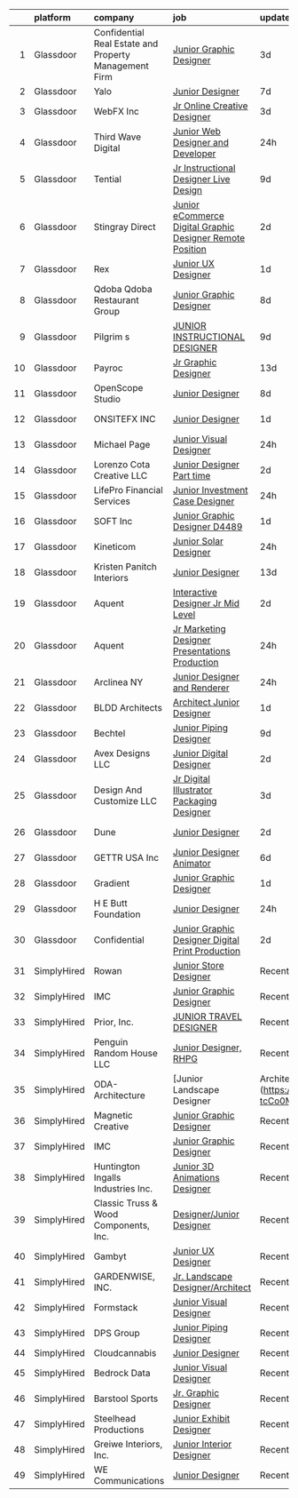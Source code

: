 

|    | platform    | company                                                | job                                                                                                                                                                                                                                                                                                                                                                                                                                                                                                                                                                                                                                                                                                                                                                                                                                                                                                                                                                                                                                                                                                                                                                                                                                                                                                                                                                                                      | update_time   | location          |
|---:|:------------|:-------------------------------------------------------|:---------------------------------------------------------------------------------------------------------------------------------------------------------------------------------------------------------------------------------------------------------------------------------------------------------------------------------------------------------------------------------------------------------------------------------------------------------------------------------------------------------------------------------------------------------------------------------------------------------------------------------------------------------------------------------------------------------------------------------------------------------------------------------------------------------------------------------------------------------------------------------------------------------------------------------------------------------------------------------------------------------------------------------------------------------------------------------------------------------------------------------------------------------------------------------------------------------------------------------------------------------------------------------------------------------------------------------------------------------------------------------------------------------|:--------------|:------------------|
|  1 | Glassdoor   | Confidential  Real Estate and Property Management Firm | [Junior Graphic Designer](https://www.glassdoor.com/partner/jobListing.htm?pos=111&ao=1110586&s=58&guid=000001814c667c13b33f5ca09b88777c&src=GD_JOB_AD&t=SR&vt=w&ea=1&cs=1_08fa4280&cb=1654844194220&jobListingId=1007920997556&cpc=0C139D4CAD5A6DB2&jrtk=3-0-1g566cv1mkf2d801-1g566cv25mfoh800-7b210a24ba210cf8--6NYlbfkN0C4u-tGqSOoW7WCb8wz8duhN1Nn8H9hl56TLy02cFDyt88gwxvPTwi8-q6Q1SW4aqBfr0IaXbVArP0KilQTXh7MEJq3wZawhGR9IbQWijudZLqVg4nGK3A0Qcf9ikj57F9NtvTIPRgXGwWufRr5N9JoK8b5gOMTb4Om5IzhcjCVkRgVpCbHEv2dHPdjR37O1QCHLmbwiEXEuWFThnk1VlyeFCKvId3l2f3ejrIcTOIGZuKxG-_5MVP2L71G4kgcKM_y6gnhjEyyIoTghOWsGNVDil09Yqk5D37mFeMKFdtN-X5vShZCW9E0SRMb7ctXOtcgJKwjB_N_tva55IuKU_SnZatwrLBNxBSBZO50PNh5lnOTXkmj8DkwNh8ltNep0EbeKsHYb9CvB2di8Dhw-fduoMFH4wEbSVLZnjOGTF1SVw9l8sscLIp0g-wXNKj4HpQaJNfZxD_ms9ZQ85IMq-tDMh6ix3e-uupkqnMxmmfGZ9O--YXmOeAKWfrcmei-bSc8utbyiqSNaA%3D%3D)                                                                                                                                                                                                                                                                                                                                                                                                                                                                                                                           | 3d            | New York, NY      |
|  2 | Glassdoor   | Yalo                                                   | [Junior Designer](https://www.glassdoor.com/partner/jobListing.htm?pos=118&ao=1136043&s=58&guid=000001814c667c13b33f5ca09b88777c&src=GD_JOB_AD&t=SR&vt=w&ea=1&cs=1_2011a606&cb=1654844194220&jobListingId=1007915051703&jrtk=3-0-1g566cv1mkf2d801-1g566cv25mfoh800-4f6cd1d169ecbdb3-)                                                                                                                                                                                                                                                                                                                                                                                                                                                                                                                                                                                                                                                                                                                                                                                                                                                                                                                                                                                                                                                                                                                    | 7d            | Remote            |
|  3 | Glassdoor   | WebFX  Inc                                             | [Jr  Online Creative Designer](https://www.glassdoor.com/partner/jobListing.htm?pos=103&ao=1110586&s=58&guid=000001814c667c13b33f5ca09b88777c&src=GD_JOB_AD&t=SR&vt=w&cs=1_6e558962&cb=1654844194216&jobListingId=1007920957224&cpc=3794EC2BC9A3BB0B&jrtk=3-0-1g566cv1mkf2d801-1g566cv25mfoh800-a5e3d758c20915e7--6NYlbfkN0AA3uNcJ0aeXBAdVd1dUlJvZjHaUXbbC2QUFGJChoFW7xEU327m6es56oflZv-QfBiXaJjOm2dM-p2ULuXGhhiddON2dPCKM8MZpqUxQMhQF42Ox2TJ-0G6ZeH3VMrntCm-DglIegi0fE0cVrwpgnw8SZdQzorpRYu00TAxEqzDvmhaNkrpWfvCy1IEX20iC-zxOaAvKZRx7Q-8ZAVh3syaSedk5QycHlboDWe-IvBLIdIUimchJHcbbRWGiQEpmOJxGA_NEnejcOvECzSCv6aFhYJ04sO2gzJG4ABplfUSCP0Kw1PXoNG7euDqS0DjlSWlBQrUxFw2uDYqWKS1_qawjSSkMmVqL9wrZkAUxF_7vQiPAn2QnnG9sJw_SIaXqwM_oKPH761xj1F1qHnlSARDXGx9wIi24DgRQdT6byCqPFNy3ha5O11AGSGN-t3H_WrKtUeecz5OxHGvI6o41LfI2ELPJm2HHkwf5M34d6ZU51kQXd2DPpxtJ795ITeifkgUqttTH3dp59l6yFcvWKxnqCpRhk-UUblWkos9RylMQ_82q6dVAu6GHZfRBy24pQo%3D)                                                                                                                                                                                                                                                                                                                                                                                                                                                                         | 3d            | Harrisburg, PA    |
|  4 | Glassdoor   | Third Wave Digital                                     | [Junior Web Designer and Developer](https://www.glassdoor.com/partner/jobListing.htm?pos=119&ao=1136043&s=58&guid=000001814c667c13b33f5ca09b88777c&src=GD_JOB_AD&t=SR&vt=w&cs=1_0468d26e&cb=1654844194220&jobListingId=1007930419471&jrtk=3-0-1g566cv1mkf2d801-1g566cv25mfoh800-c8a9a5f532d509ba-)                                                                                                                                                                                                                                                                                                                                                                                                                                                                                                                                                                                                                                                                                                                                                                                                                                                                                                                                                                                                                                                                                                       | 24h           | Macon, GA         |
|  5 | Glassdoor   | Tential                                                | [Jr  Instructional Designer   Live Design](https://www.glassdoor.com/partner/jobListing.htm?pos=113&ao=1110586&s=58&guid=000001814c667c13b33f5ca09b88777c&src=GD_JOB_AD&t=SR&vt=w&ea=1&cs=1_74479157&cb=1654844194220&jobListingId=1007906279182&cpc=5EFBB0462F9C6B7A&jrtk=3-0-1g566cv1mkf2d801-1g566cv25mfoh800-b934ec48f535fe55--6NYlbfkN0D_VUMocHtM7-M2l7xhQCiQST1RW5dQjS02UsWe7tYaNAZWZWTzZ6bpJTAOxr1kLZqKKui4a1hDnWoYPaaSwk8VfMm8nfZWv4JTxpzOGmHW85ngBbkevwta2L72epLI5fZWs8BW9ZAuozGP2mykruDkQ_zYde8ajn_OVqZWUbsunWwY-MWzQ27F083LjIt6L2Pbf9NRxtOjNO-54eQy6e6GOi-YrBvO6u-5i_2VYxqqd-JbljE-gGIqAAn01fOAIeUl_km_HGQX_tRJ-colLfmMkgYEGCEbYnzdP_irleKTdyKWlH2vzVsBWogSZaos_fRSzThs2Yl1EZf00ip5qvdoBBwFGwyfGoy72DjIfetWkZ9LEXI2Ro1JEA41cvNivwDhHMdTbyyomBkGDrSGcJquWLZh2IOPcBcdCMwcCDQEubl-nZHAjJQqYO9a4M2IQZfHw-vDWiheeX-se3olYHLj09CBLZNPYUEnwQG2jUxDR7GCLef7iFUDlgbwb4CVkbv3-valMEx6DqnAeXJc21O4)                                                                                                                                                                                                                                                                                                                                                                                                                                                                                                      | 9d            | Florida           |
|  6 | Glassdoor   | Stingray Direct                                        | [Junior eCommerce Digital Graphic Designer   Remote Position](https://www.glassdoor.com/partner/jobListing.htm?pos=110&ao=1110586&s=58&guid=000001814c667c13b33f5ca09b88777c&src=GD_JOB_AD&t=SR&vt=w&ea=1&cs=1_6709c3c9&cb=1654844194219&jobListingId=1007923741709&cpc=8795CF9063CD573D&jrtk=3-0-1g566cv1mkf2d801-1g566cv25mfoh800-ca1309b66b79657c--6NYlbfkN0BhFJ8ddqZb8WQY2A-LeqcjzbfYC2yoFcx2RKsEMgWd6jGlCMHeR7ko2nHT3289qBai5XNC1ViXklPT3WNs2_u7ER1JOGWSYvxJxWskRdie3v46bNpVlxKyU1DIVQXhDtzHDF41iu98h4VRwKzPs6k3Veqtu8F_3ZVz8m1fz8iC-3euLieDQOUjgPFw16-zL96gZeyXv4GOP1-AdIKWtD2uOw4NQ3ugeX82y4UCPu-FELV2Oe-Bu7zISMQOz-5_koM-YTl6sO0h_P0iU7t8uSch1YeGyQY3fIuFJXfPkEM-l9jSJsU9RkcwwI0cE6qZuNJ1BAkvsDW068qCUs1I2SfeOlgSsuJihVjSu08269ZX4KjihWXBdmh9u1weiJXBSFqaNDjAYrnF8l7mDFXd62oG3GhnSmhsOlCULLf4QmND0chAKUPTdTVc7K_b43GqwvhU3SgByXyHHYh_Qsc0Xtk9Z2MLVB7npp4zafPzvlhOcDt1V717d7ByRDVoZTYPZY0%3D)                                                                                                                                                                                                                                                                                                                                                                                                                                                                                                     | 2d            | California        |
|  7 | Glassdoor   | Rex                                                    | [Junior UX Designer](https://www.glassdoor.com/partner/jobListing.htm?pos=126&ao=1136043&s=58&guid=000001814c667c13b33f5ca09b88777c&src=GD_JOB_AD&t=SR&vt=w&cs=1_2684c0c8&cb=1654844194220&jobListingId=1007927298805&jrtk=3-0-1g566cv1mkf2d801-1g566cv25mfoh800-4d2d944c74e4e317-)                                                                                                                                                                                                                                                                                                                                                                                                                                                                                                                                                                                                                                                                                                                                                                                                                                                                                                                                                                                                                                                                                                                      | 1d            | Austin, TX        |
|  8 | Glassdoor   | Qdoba   Qdoba Restaurant Group                         | [Junior Graphic Designer](https://www.glassdoor.com/partner/jobListing.htm?pos=121&ao=1136043&s=58&guid=000001814c667c13b33f5ca09b88777c&src=GD_JOB_AD&t=SR&vt=w&ea=1&cs=1_1c2855ae&cb=1654844194220&jobListingId=1007910954057&jrtk=3-0-1g566cv1mkf2d801-1g566cv25mfoh800-331ab0523acdc83b-)                                                                                                                                                                                                                                                                                                                                                                                                                                                                                                                                                                                                                                                                                                                                                                                                                                                                                                                                                                                                                                                                                                            | 8d            | San Diego, CA     |
|  9 | Glassdoor   | Pilgrim s                                              | [JUNIOR INSTRUCTIONAL DESIGNER](https://www.glassdoor.com/partner/jobListing.htm?pos=129&ao=1136043&s=58&guid=000001814c667c13b33f5ca09b88777c&src=GD_JOB_AD&t=SR&vt=w&cs=1_7eabac46&cb=1654844194220&jobListingId=1007906965640&jrtk=3-0-1g566cv1mkf2d801-1g566cv25mfoh800-4abfbc63aaa5d5a0-)                                                                                                                                                                                                                                                                                                                                                                                                                                                                                                                                                                                                                                                                                                                                                                                                                                                                                                                                                                                                                                                                                                           | 9d            | Remote            |
| 10 | Glassdoor   | Payroc                                                 | [Jr  Graphic Designer](https://www.glassdoor.com/partner/jobListing.htm?pos=128&ao=1136043&s=58&guid=000001814c667c13b33f5ca09b88777c&src=GD_JOB_AD&t=SR&vt=w&ea=1&cs=1_92a01460&cb=1654844194220&jobListingId=1007899091353&jrtk=3-0-1g566cv1mkf2d801-1g566cv25mfoh800-02d990d4da6ab499-)                                                                                                                                                                                                                                                                                                                                                                                                                                                                                                                                                                                                                                                                                                                                                                                                                                                                                                                                                                                                                                                                                                               | 13d           | Remote            |
| 11 | Glassdoor   | OpenScope Studio                                       | [Junior Designer](https://www.glassdoor.com/partner/jobListing.htm?pos=124&ao=1136043&s=58&guid=000001814c667c13b33f5ca09b88777c&src=GD_JOB_AD&t=SR&vt=w&cs=1_a4085f05&cb=1654844194220&jobListingId=1007908179597&jrtk=3-0-1g566cv1mkf2d801-1g566cv25mfoh800-5f9ad3308e0dd7e3-)                                                                                                                                                                                                                                                                                                                                                                                                                                                                                                                                                                                                                                                                                                                                                                                                                                                                                                                                                                                                                                                                                                                         | 8d            | Remote            |
| 12 | Glassdoor   | ONSITEFX INC                                           | [Junior Designer](https://www.glassdoor.com/partner/jobListing.htm?pos=107&ao=1110586&s=58&guid=000001814c667c13b33f5ca09b88777c&src=GD_JOB_AD&t=SR&vt=w&ea=1&cs=1_fd76572e&cb=1654844194218&jobListingId=1007926774563&cpc=CBEBA1A9D941894A&jrtk=3-0-1g566cv1mkf2d801-1g566cv25mfoh800-327c7a75df395174--6NYlbfkN0D788tVLZnHYB2JKTLmCXo4PydfvtZKcdbYx6lxKaz3IsjpekL0mtLl_mEPyEElpRi0zlTR1gW8iYqrpvgYQeszcGuNLrt-6zBEzBgXaiSsuAREbrpINu3pc4nrVk92qvstuOBueU-VBg_HXv6J6daeTYBdPQPEb4w24VtzISx2_3aKTq7WmUNtenOujNnXDOdeuIga3iRyPSqdGGqmT7Ki2fHGTRSZ8_RnYcZNWn8SbNpKrw8A5PLQg9d-60nt5VPnTPqsRGhRkE4TWke2OgWnL_zyVWReq_xHI3oRLtzFMQR_DNIA_ygwOKXhi6VZTMBYEbCSroBzxyGHHcqyrn6WBfQQUta3_fMbO25pjF1XBk2r21w_gQjySYy-vYecLeN1Cw130MCWYt4ubc3b58UFWUAQgzVCgg_2UKHJLCK21YMVr1GPq7rgfNLUP7DSoxr9hcgFzBVAPs_q1kzhHSqkUE22MnSfjHVbzqz4UdiNiObCLNebmcZnkz5dv6LzjQ0%3D)                                                                                                                                                                                                                                                                                                                                                                                                                                                                                                                                                 | 1d            | Deer Park, NY     |
| 13 | Glassdoor   | Michael Page                                           | [Junior Visual Designer](https://www.glassdoor.com/partner/jobListing.htm?pos=114&ao=1110586&s=58&guid=000001814c667c13b33f5ca09b88777c&src=GD_JOB_AD&t=SR&vt=w&cs=1_697bea80&cb=1654844194220&jobListingId=1007928702377&cpc=AC285F3A3ECA6BB0&jrtk=3-0-1g566cv1mkf2d801-1g566cv25mfoh800-93169d2ec020eccb--6NYlbfkN0BR3ykMnr3Vw97HK5IC0i9Uo32NXohanwqRY-CI8z69bhgeevNMD5Qwspc8okAYAwYe8UYaDDZ3juXZomsDYgqLO7C8kFnoZH5TFKU0w3QBxRYopMv65UtgRhebOCD458_83-WChSG7M-rU16JKdHjP9aPtnAXh8UK6zTPDD0x1NX3EDmOKT8Mlc_6kD2ukdI48Ww-RN5kvCy5g5GmyB_um0j2UC6GlfUBiVivOLBF5cjq4FF0AynrIL6KXJdtOSToel1PFEPnc1q5ELEFgN6Ih-ffTGaAcTu3rZwSJK72wRXDV8xN66PKI03YHZ9nAMWGyHA5MCgYjm9W0qYycPt52E9af50yoHidyvs5-xiDgTTasyQ3e1RLoZzKygNcMZT4vmPcLf3GHAKlOO-XdWJZ9HAmCMFiVZy6737Ie4RJtew6A4eMjf9hq2uVG-uPqCopYR4p6oDPKDFHtdgPOZtEWczvAcknMKIcqAY2oDE-SBQuZHvFcPfmujbWvsRbRUNeFHxr8BaebjoCozULCh9gFNJ3DXSA3mHM1nJmHfC9bO7p1OJ4nNJPPX-fusCJwye5gwGsshvhx2dJW3xxlCg7NQfp_kMGiKVc8J0X16Nocq89i3SHSaOruzsmhprh8YEUSNuJld9_PzyNgAromZHP1CvLkIZRgjZdlc60jqdVdqOWDjsy6JHxUbds6uQVTPV2zfgZCP2frkyfdG5-CBDRvYqFEfHKAghyAgHQAtGEH0u3upywyb98VDpSvROHduBYtiVXystKO9G7sIp52L46oTL39913CkF5_yyAvuaw-BxPJ4-CJOaPO4MBSM7Fjox0C_1AWQUY0GWoQxin6EGDAnwgVfX4q-b-3tsj0oOvL1n6lUexTomXgLDkE0Rr6i3cmYSKavoxX3zSBJfDBM8otXD-i00Zy_-lyeP-WVqCxyUKeKG2hr51Ki31fiZcSSuQSK0O5FQmiWx6kBWtIt7pcgmYSaKP1cExAM6-HvTRS36qcwmLS88NlSubIhjJwv3qkKQ4PiB8BAg%3D%3D) | 24h           | New York, NY      |
| 14 | Glassdoor   | Lorenzo Cota Creative  LLC                             | [Junior Designer  Part time ](https://www.glassdoor.com/partner/jobListing.htm?pos=108&ao=1110586&s=58&guid=000001814c667c13b33f5ca09b88777c&src=GD_JOB_AD&t=SR&vt=w&ea=1&cs=1_cb47b070&cb=1654844194219&jobListingId=1007923480452&cpc=AF1E4A3695F490BE&jrtk=3-0-1g566cv1mkf2d801-1g566cv25mfoh800-735a1c234262dfab--6NYlbfkN0Aphv0BhfNSBw_0ebCVkaSkZ7Xt6eccFdKnnxJP8a7IHuizo12-A27A158Iz0MNhBEEK-C4GiQCNV4sNA13r5TCFWSjCQ7K5gAIsD_DYJDxuMG8i_OEVyYhsJ78g1o3BJy0czUD6PEuEzskCYCW7CDjyWY6iuUKzUCERg4H25VO4XdbcrCZVn-chxVrWtb9mtkZAhg9lMRSngVoOC_ENUVNRyZ7LFgRL1Ehypuvm_Y77YlZBnwWZaTLAxrxc0aWg2v7dClnKHalmfrtksr2bBClaVsnWrpD0gvE9D41XuX4XfTbYuZJ9H5zDydioQ3KNlQkCrdo536AZdlF2rjxCHy-4hrkrRa5_znnI24lpiTfT2HT2mBM4n9gKqNQ1f0M-ISWrjvaGXbIUbuwxJAWBY6fCdtl3iLkRjdsUnyQ1RLozFVmB6iPfweEbZNo-J4JTXmSsALuobyO37ZDT9aHs1X5cALgKR_mZrG5huN4pPfoGFG7N-JJHkpvWEmq3UWsYBI%3D)                                                                                                                                                                                                                                                                                                                                                                                                                                                                                                                                     | 2d            | New York, NY      |
| 15 | Glassdoor   | LifePro Financial Services                             | [Junior Investment Case Designer](https://www.glassdoor.com/partner/jobListing.htm?pos=101&ao=1110586&s=58&guid=000001814c667c13b33f5ca09b88777c&src=GD_JOB_AD&t=SR&vt=w&ea=1&cs=1_9f0312dd&cb=1654844194216&jobListingId=1007929447509&cpc=5AD91290C07BA34D&jrtk=3-0-1g566cv1mkf2d801-1g566cv25mfoh800-fcec1caedbea7867--6NYlbfkN0Dx3r3E47sSe5bB3PIy1uzBZvlB7xy2NhfhZMlxQTsxrNljbzALwoFluhHI_S6udic4tajgFtnjFtIKgAcltxnl7L-3I1k-9Kx_IGfBBjn7PpRe1DbbNS22BuLCwLKZLajbQw2CpoYYFlvZpwyIz2oPYpP718FEAOe9shNubQFu3xGMM37mgtM1Jh55T9ZdRHFwFKtfCG4KAkGCXwnJkImG8dQj8CVNEdjE9o252pA_WA6hu6SsJ4V_jcC2bjzEDG0hGqWm0cXBJouHe48bQ1YYUQzp91YhKpe_wDvdAf2NSrHp--IGLt21yLigrhO7FpB0Iqz8YbfBPrJk-08jegFsuPxqQ1pFJbX6iq3mcYT7BBKmBCxPIYjb1n-jCuAftTiDR1ooGDbmfRpLpPhxWeqFxTUArovPYv9i86kXtzMSKWA4AAjGKT6Z0oUHkj-OTkklwKDSB18xBXxNu9vrD3s7ishPvryZDgNuatEdakSHCz9F_lMHkLwNONf_lzcez3IsuEK4jJsRww%3D%3D)                                                                                                                                                                                                                                                                                                                                                                                                                                                                                                                   | 24h           | San Diego, CA     |
| 16 | Glassdoor   | SOFT Inc                                               | [Junior Graphic Designer   D4489](https://www.glassdoor.com/partner/jobListing.htm?pos=116&ao=1136043&s=58&guid=000001814c667c13b33f5ca09b88777c&src=GD_JOB_AD&t=SR&vt=w&ea=1&cs=1_9b9de90d&cb=1654844194220&jobListingId=1007926588111&jrtk=3-0-1g566cv1mkf2d801-1g566cv25mfoh800-b321c960286fd265-)                                                                                                                                                                                                                                                                                                                                                                                                                                                                                                                                                                                                                                                                                                                                                                                                                                                                                                                                                                                                                                                                                                    | 1d            | Remote            |
| 17 | Glassdoor   | Kineticom                                              | [Junior Solar Designer](https://www.glassdoor.com/partner/jobListing.htm?pos=104&ao=1110586&s=58&guid=000001814c667c13b33f5ca09b88777c&src=GD_JOB_AD&t=SR&vt=w&ea=1&cs=1_fdc978fd&cb=1654844194216&jobListingId=1007930351951&cpc=0F120DD93C91FC85&jrtk=3-0-1g566cv1mkf2d801-1g566cv25mfoh800-1fc420f27992b688--6NYlbfkN0AqL_Fvi2JKneqqjqSJ57VDEBN_uYtNNx5UWxeIWfGUrpPvtyWqtNpiT2-pHkPBBMaLoyesOza6mtBkI8svxiVxHSsqx1hDs3NHFj8U_cB8L5NGH_sTFzYAjAvwixfwkfbUNIcijGCfaaROvuaQex29lQ-dsa66YicQcNfGqg8eHdo4WY3kK474WVPZKqNZuFZ2gNUhOrgjF4VMUB16_v-3cD5OMcXfFw1GxafZTUUjlLBD5tj4yxmZ9PuEmac77LA-7ehZO_ZmgbmaaObgYI0VJrkb2wZD634RoQ9q1lum5PNjWW13y1kwx3lOsfyDaYasAqVowMhhRSYK_tTnqXPCs5brc7e-mqUoCsY8XGidfT7OLRqpDp8OBszdeOMKvVa0M1hfI0Kr3enJv0I_h40p2hUMGKj4nJ3qb1GF_ZDQfNlCoYux0C79vWADi5incJcSQeA7jX8yhLztFxLN57AhsCIVknU3lwQnK0i0M9qeS5kEHUe6eKtEDySh2-ZXjJt6k9CxKfRJ0w6yRxWHzGe06Xl9Oe0nVkK_r-wNHkDYnf5CWTsZrm3NWoSDK16on_dcjrM4FYigtXG2yzfGOn_0w1kr1PgOPZCDeaY5BbAtv6qkmNZ5XLSP952fxoU0535lPHHVwtAafsLzkkASU6yXkKUqaNJ2e5vERl_knE1m_Kw4cPSFDuQzed4Lbz-sgP0JO7pEoqRY0Y8RZNltgAk1X4U3N5VwhfagJoSOaJLwfR6j3HxDdfVzDgsETDJXv_fyfzhyq3J0zIUg05Lzh2v5fvJ7nmrk3ihMZN1p5oZcMg%3D%3D)                                                                                                                                                                                                                             | 24h           | Belmar, NJ        |
| 18 | Glassdoor   | Kristen Panitch Interiors                              | [Junior Designer](https://www.glassdoor.com/partner/jobListing.htm?pos=106&ao=1110586&s=58&guid=000001814c667c13b33f5ca09b88777c&src=GD_JOB_AD&t=SR&vt=w&ea=1&cs=1_dd9d31af&cb=1654844194218&jobListingId=1007899552230&cpc=E521981D00147CE2&jrtk=3-0-1g566cv1mkf2d801-1g566cv25mfoh800-e75d7a5b65fd6d2f--6NYlbfkN0BCNvGr4iEVlVHFvc_ffK4sNDp6VwU2NgASM8Gmdll0DbiLGJbvgch54FpU78Oe4PDb-jhhnwIoW5bVu3fftxmeEb_4oi2myVpDgcc1gNjJGH2-McIP28dk8oBETHyVdcG_lAi5U_sv2C19OLXJn5VHLsQmPrbb9HYhlaVHVVKrfK53ssWq7ssYqjqtVDMs-Ycn8WMtUAfKt9cI4mJ4fZiwjdTh1R8V1ZuoVxeot4ShzjSrgWAUmL_BzUt7NPiShsZotXcjclamVYyCdYqRWpA19RSQYAD46fX1akuoJGPg103BT-pE7i_BlVenx_x2qqdEJ8_VnSS0pHR6xNSIY12sYXNpZDCCVFvrn9RPy4WuA42i3lkb-Xo-_5m64Pun_PhYMCMoE6Yji_XOFvIm-lfAvWvfr1VkIMhljft5vvYPXteR4hhJaNKRMah4ZUw2S2QsZt_2YygCsC7yJbQOTdGS9mv8etLMlt4dcga5gA6NJaJFWFeGMdM9IbPnxY5QFQ0%3D)                                                                                                                                                                                                                                                                                                                                                                                                                                                                                                                                                 | 13d           | California        |
| 19 | Glassdoor   | Aquent                                                 | [Interactive Designer  Jr   Mid Level ](https://www.glassdoor.com/partner/jobListing.htm?pos=115&ao=1110586&s=58&guid=000001814c667c13b33f5ca09b88777c&src=GD_JOB_AD&t=SR&vt=w&cs=1_581d13c9&cb=1654844194220&jobListingId=1007925031862&cpc=8795CF9063CD573D&jrtk=3-0-1g566cv1mkf2d801-1g566cv25mfoh800-3b83c788e722b305--6NYlbfkN0DMrcEu7yrtATojKJA7cEzGQ3FdRGWLh0CZQInL4ECGI9gD0Wolx9R2v-Aex0-GK06TjUuygYc7NsE2pc0oOLwzVV3p-q7i1OE9RwyIeaCi5abnGOtzyypkmc8zzK9J4rt6uv0qiTjX57MX3T-ZhUozqi2lwm2vdsHfyZRULf8c-nwM2EnwU3fLTo68y94k921VUbwrnsJ32YDFgNcTW6yBGN8u442JsZUiQpUYZFmnvNvnJ6CDDLkrP5xxcV3UrCRhcWmr9jEsL7_hMfxdRZmYk7oKAGsTGJJDeZ_yGrRNnfsHu-k1UJMnGKCekAbWwffYQvNJy1gdrEhZymTUsAOKwbcD-wslGFQIlPOR1VBuKkauCctBAbEd-oAPCmMynn3BK5FJNlW-an2XOwe5jNE1V9fNt0F0_sBz0EgOiwyHSpSpK29p7Qu4XSFd4QhFEfTnh43p61P00A%3D%3D)                                                                                                                                                                                                                                                                                                                                                                                                                                                                                                                                                                                  | 2d            | San Francisco, CA |
| 20 | Glassdoor   | Aquent                                                 | [Jr  Marketing Designer  Presentations   Production](https://www.glassdoor.com/partner/jobListing.htm?pos=112&ao=1110586&s=58&guid=000001814c667c13b33f5ca09b88777c&src=GD_JOB_AD&t=SR&vt=w&cs=1_3026cfd8&cb=1654844194220&jobListingId=1007930053467&cpc=4F748F1840550ABC&jrtk=3-0-1g566cv1mkf2d801-1g566cv25mfoh800-66434510b8511e62--6NYlbfkN0DMrcEu7yrtATojKJA7cEzGQ3FdRGWLh0CZQInL4ECGI9gD0Wolx9R2v-Aex0-GK071ZbAyuZHU54obu43MLa9YP9_artygGQ2_yEB7UNQdNhO4mRNkngjJKubMPNFW2BE2JlU25y7RwmJURlhJFaMtopnDUEabuKwXNi0AF6KuG1Ya2ZdOFmVZrtpJCR4zIuH8JkHhkm3fSYchzDD7PgFSxsd46Rj4giALH2WdZpYTfCKjVnUS8hIzdz-QBEqNvZnhrzrXEW9DsDCRxYCw2qpMgqycxYsFOfjVeNU2lUOKJy-ajtTDV6njUov9y7x271JkV_0FnY_92hD_ojs94NDwZJ8IfgCFQYomM6VPtrJQxBETFvf7xpQxjXxyO27RomveU5a7COYfeaTyPwZL-19XwdQenu2TO2XUrcCsZZGMjPD89eH9xWFMdkTOTOmInIkomvOqLCe2LrOmfdC58yjo)                                                                                                                                                                                                                                                                                                                                                                                                                                                                                                                                                                 | 24h           | San Francisco, CA |
| 21 | Glassdoor   | Arclinea NY                                            | [Junior Designer and Renderer](https://www.glassdoor.com/partner/jobListing.htm?pos=105&ao=1110586&s=58&guid=000001814c667c13b33f5ca09b88777c&src=GD_JOB_AD&t=SR&vt=w&ea=1&cs=1_ad664467&cb=1654844194218&jobListingId=1007929787528&cpc=E04C949A9101C6A2&jrtk=3-0-1g566cv1mkf2d801-1g566cv25mfoh800-c3c1c0ee3c9b7303--6NYlbfkN0BBGG9LMNqL16EzDx9S3nKk4b6IwprgSJginr0DZD_oW-LxatidhHjSZViq2pqA97seQVKiiIQU_zsbgODG_K8BUMJTlGr2RPijWyVg6pbFAhF1fZ6aOM0ZE750GUK7e1uOELLWT_xssawi7hGcMQwR4n7flHBbYR7v329Zu89dn6L3oUtHjLraCebVsYVWH9UD44XXeIBBjn5LWr2yJxqij3t1ne3NuDS_7FnmycBfwUnfDjU_NzEZs2o5SCt9IUx5SKtTLzupKxVX_XV6W9mswDMs6NAvYCDogdoTJZaFUcov6osSf5MejDlEt4GTNrH0wvIenx-I6Owh_Hac-C5NdbQdt6E8DxoMNn6MLlXQUI1Re5tJBX8n5Yx-OqIeqIkhSVSs4DyHaLNsoyL2Q-aU-r_j7m-sTpO5nq54EHAIgxiVarnfQjNOyJREdffgQLYSslfF-TIIFFNJeaWejqQS-2wNP89q6cBD6dbfu7DVvYXqIF27UgpZuS_1qLPKtm7DKsc8_2umrA%3D%3D)                                                                                                                                                                                                                                                                                                                                                                                                                                                                                                                      | 24h           | New York, NY      |
| 22 | Glassdoor   | BLDD Architects                                        | [Architect Junior Designer](https://www.glassdoor.com/partner/jobListing.htm?pos=125&ao=1136043&s=58&guid=000001814c667c13b33f5ca09b88777c&src=GD_JOB_AD&t=SR&vt=w&ea=1&cs=1_0ddf373d&cb=1654844194220&jobListingId=1007926623011&jrtk=3-0-1g566cv1mkf2d801-1g566cv25mfoh800-282bff37629211bb-)                                                                                                                                                                                                                                                                                                                                                                                                                                                                                                                                                                                                                                                                                                                                                                                                                                                                                                                                                                                                                                                                                                          | 1d            | Decatur, IL       |
| 23 | Glassdoor   | Bechtel                                                | [Junior Piping Designer](https://www.glassdoor.com/partner/jobListing.htm?pos=122&ao=1136043&s=58&guid=000001814c667c13b33f5ca09b88777c&src=GD_JOB_AD&t=SR&vt=w&cs=1_13d9a320&cb=1654844194220&jobListingId=1007906409881&jrtk=3-0-1g566cv1mkf2d801-1g566cv25mfoh800-7db729c4102c9632-)                                                                                                                                                                                                                                                                                                                                                                                                                                                                                                                                                                                                                                                                                                                                                                                                                                                                                                                                                                                                                                                                                                                  | 9d            | Reston, VA        |
| 24 | Glassdoor   | Avex Designs LLC                                       | [Junior Digital Designer](https://www.glassdoor.com/partner/jobListing.htm?pos=117&ao=1136043&s=58&guid=000001814c667c13b33f5ca09b88777c&src=GD_JOB_AD&t=SR&vt=w&ea=1&cs=1_4f96f0e6&cb=1654844194220&jobListingId=1007923818026&jrtk=3-0-1g566cv1mkf2d801-1g566cv25mfoh800-ef3f7de01599ea55-)                                                                                                                                                                                                                                                                                                                                                                                                                                                                                                                                                                                                                                                                                                                                                                                                                                                                                                                                                                                                                                                                                                            | 2d            | Remote            |
| 25 | Glassdoor   | Design And Customize LLC                               | [Jr  Digital Illustrator Packaging Designer](https://www.glassdoor.com/partner/jobListing.htm?pos=130&ao=1136043&s=58&guid=000001814c667c13b33f5ca09b88777c&src=GD_JOB_AD&t=SR&vt=w&ea=1&cs=1_984aead1&cb=1654844194221&jobListingId=1007922205699&jrtk=3-0-1g566cv1mkf2d801-1g566cv25mfoh800-8f3d8de8b135e0bd-)                                                                                                                                                                                                                                                                                                                                                                                                                                                                                                                                                                                                                                                                                                                                                                                                                                                                                                                                                                                                                                                                                         | 3d            | Burlingame, CA    |
| 26 | Glassdoor   | Dune                                                   | [Junior Designer](https://www.glassdoor.com/partner/jobListing.htm?pos=102&ao=1110586&s=58&guid=000001814c667c13b33f5ca09b88777c&src=GD_JOB_AD&t=SR&vt=w&ea=1&cs=1_eee4fed1&cb=1654844194216&jobListingId=1007923577458&cpc=88825F42635DFB7C&jrtk=3-0-1g566cv1mkf2d801-1g566cv25mfoh800-e6cfcc2c7e5bcd0e--6NYlbfkN0Bi-g4OEguhQEx4pjzkmulzkFDPdVMQm6g82nLRMcVRUB-XOp5Bz9fQGI3gsxHnXeF64UIdMyHjMynh-q7Gp9uSMyFOuIIi4RyPOuklAsbPD1t0rTkaiCV5sd0IHxx9F-iSQrgKmqTj_bf0cAfUdmgmg5WVvpjjvhcLx2pKY-ge-rr8Tkrdjk_xZsTiZavKrT-0arwRzxht14Zv67xSLzV4skOAZkZ7EqiWZs4q_mSy89P6s_ibSY140K-iJhSDA09fS1SCQJeOBqiZwjk2mnHdE_FMdbqDr_n3gv1S-ZaFKSrc8f9LwoyD4_kpYm979I3a_AQny5qihpyRdJq8AuG8_MPAudR0ySokpcMZJjAY-CLbWxCPjBaFhR97yI-eMsvtbrK7vOU-KMgjBY78cR2aG9HpCggP59VFPEJG3aundF6ZxLW-F7nVHL5pN3JZ40pxvaG1QnoGZokNsvRG13FxWnhaLS1YaluAhRbD5avcw3H36dF7T_DuLlYJ_UXRyphxeOLjf9Xn9g%3D%3D)                                                                                                                                                                                                                                                                                                                                                                                                                                                                                                                                   | 2d            | New York, NY      |
| 27 | Glassdoor   | GETTR USA  Inc                                         | [Junior Designer Animator](https://www.glassdoor.com/partner/jobListing.htm?pos=120&ao=1136043&s=58&guid=000001814c667c13b33f5ca09b88777c&src=GD_JOB_AD&t=SR&vt=w&ea=1&cs=1_7879e167&cb=1654844194220&jobListingId=1007916962187&jrtk=3-0-1g566cv1mkf2d801-1g566cv25mfoh800-35bd3f9283882598-)                                                                                                                                                                                                                                                                                                                                                                                                                                                                                                                                                                                                                                                                                                                                                                                                                                                                                                                                                                                                                                                                                                           | 6d            | New York, NY      |
| 28 | Glassdoor   | Gradient                                               | [Junior Graphic Designer](https://www.glassdoor.com/partner/jobListing.htm?pos=127&ao=1136043&s=58&guid=000001814c667c13b33f5ca09b88777c&src=GD_JOB_AD&t=SR&vt=w&ea=1&cs=1_3088f8db&cb=1654844194220&jobListingId=1007927953447&jrtk=3-0-1g566cv1mkf2d801-1g566cv25mfoh800-657dc2a6fcbb4989-)                                                                                                                                                                                                                                                                                                                                                                                                                                                                                                                                                                                                                                                                                                                                                                                                                                                                                                                                                                                                                                                                                                            | 1d            | New York, NY      |
| 29 | Glassdoor   | H E  Butt Foundation                                   | [Junior Designer](https://www.glassdoor.com/partner/jobListing.htm?pos=123&ao=1136043&s=58&guid=000001814c667c13b33f5ca09b88777c&src=GD_JOB_AD&t=SR&vt=w&ea=1&cs=1_9a7e94cf&cb=1654844194220&jobListingId=1007928008205&jrtk=3-0-1g566cv1mkf2d801-1g566cv25mfoh800-cd57279268e955d7-)                                                                                                                                                                                                                                                                                                                                                                                                                                                                                                                                                                                                                                                                                                                                                                                                                                                                                                                                                                                                                                                                                                                    | 24h           | Kerrville, TX     |
| 30 | Glassdoor   | Confidential                                           | [Junior Graphic Designer Digital Print Production](https://www.glassdoor.com/partner/jobListing.htm?pos=109&ao=1110586&s=58&guid=000001814c667c13b33f5ca09b88777c&src=GD_JOB_AD&t=SR&vt=w&ea=1&cs=1_ac4c1259&cb=1654844194219&jobListingId=1007924038534&cpc=6BF42D0955AE9A34&jrtk=3-0-1g566cv1mkf2d801-1g566cv25mfoh800-1fb247afa7cd7bd2--6NYlbfkN0AEEmf4gNh4XgDtJjJu_YulsdDVW4jXW_xJBrY-kvSvdAaYeRzmLuv9jRvFH1sHxcYdDEOZsuCV9LrC_mnL8Gm6KTSCVoCq6FJK8acbDSK1NT7stR17aEUntnKkzX_nktKHOEh6xpxGdoIQR4FFkNDs9fJSv57GIna1oeq-6yj22PP_odSrapQiYdB8ZGE8m_FoOSfxsMXEoJZOOKzxnVme0SRGL3YdhCdymvp0Wua63wUQB_Z6B1hdoy5txfIJGTlJcnsbEQHcb4BHGtiDgQnooITAsHFp_9VeZaZLK-GETC827DJsPY3X4hZNQ7lD0WsiSoq_7VX6KOSmahZwbx0LU9yZGX01g6gWq9H5uo54GYw65LAybl22DU6K_-4sNJUd5OXm7SAEywLsdjdy44ww3oaoYIfY42bw_OkikjqVLFuNJvXXVPcDeV3rJosxvZlV5FTBRGWhC_ElLboVGjwYFCMkjrsPzCY3imURuDHrEMjGWqlkWinKRqd9gRdS1o6i3PJpdtI6RTReLeuCDrOQmwWbldcDOTM%3D)                                                                                                                                                                                                                                                                                                                                                                                                                                                                                | 2d            | Washington, DC    |
| 31 | SimplyHired | Rowan                                                  | [Junior Store Designer](https://www.simplyhired.com/job/diD7jzC-JboY1h36jxcW7sMK0s9ybGyPvt0VPYfneCPO1yloVJZP9w?q=junior+designer)                                                                                                                                                                                                                                                                                                                                                                                                                                                                                                                                                                                                                                                                                                                                                                                                                                                                                                                                                                                                                                                                                                                                                                                                                                                                        | Recently      | Remote            |
| 32 | SimplyHired | IMC                                                    | [Junior Graphic Designer](https://www.simplyhired.com/job/q11ugwCq0r9_HNrj39reIR-RYMGNAajNfcJjDWikoU0_FpmVSAAEWA?q=junior+designer)                                                                                                                                                                                                                                                                                                                                                                                                                                                                                                                                                                                                                                                                                                                                                                                                                                                                                                                                                                                                                                                                                                                                                                                                                                                                      | Recently      | Remote            |
| 33 | SimplyHired | Prior, Inc.                                            | [JUNIOR TRAVEL DESIGNER](https://www.simplyhired.com/job/k0sH2eHRR202PWDNjtVJ441gV3WSaY4Y-24hz-aWp-HIUzLtOTRv3g?q=junior+designer)                                                                                                                                                                                                                                                                                                                                                                                                                                                                                                                                                                                                                                                                                                                                                                                                                                                                                                                                                                                                                                                                                                                                                                                                                                                                       | Recently      | New York, NY      |
| 34 | SimplyHired | Penguin Random House LLC                               | [Junior Designer, RHPG](https://www.simplyhired.com/job/Ww1_qXAmU4uaMtz3GVcknpU8YWJ7l6n90yMU0RA9-dBjCI8ZKX7iDw?q=junior+designer)                                                                                                                                                                                                                                                                                                                                                                                                                                                                                                                                                                                                                                                                                                                                                                                                                                                                                                                                                                                                                                                                                                                                                                                                                                                                        | Recently      | New York, NY      |
| 35 | SimplyHired | ODA-Architecture                                       | [Junior Landscape Designer | Architect](https://www.simplyhired.com/job/aSBGM9YL85IxQqIRWGfRHh5WAjr01Ik-tcCo0M67lKJ8LvfbB_yWNg?q=junior+designer)                                                                                                                                                                                                                                                                                                                                                                                                                                                                                                                                                                                                                                                                                                                                                                                                                                                                                                                                                                                                                                                                                                                                                                                                                                                        | Recently      | New York, NY      |
| 36 | SimplyHired | Magnetic Creative                                      | [Junior Graphic Designer](https://www.simplyhired.com/job/GHX6fEz_0C5eTw00prYSmsaJwHMLvp3iBeYTvH0veK-SQDmOKXE0eQ?q=junior+designer)                                                                                                                                                                                                                                                                                                                                                                                                                                                                                                                                                                                                                                                                                                                                                                                                                                                                                                                                                                                                                                                                                                                                                                                                                                                                      | Recently      | Remote            |
| 37 | SimplyHired | IMC                                                    | [Junior Graphic Designer](https://www.simplyhired.com/job/q11ugwCq0r9_HNrj39reIR-RYMGNAajNfcJjDWikoU0_FpmVSAAEWA?q=junior+designer)                                                                                                                                                                                                                                                                                                                                                                                                                                                                                                                                                                                                                                                                                                                                                                                                                                                                                                                                                                                                                                                                                                                                                                                                                                                                      | Recently      | Remote            |
| 38 | SimplyHired | Huntington Ingalls Industries Inc.                     | [Junior 3D Animations Designer](https://www.simplyhired.com/job/Xdan7XBpgUjvOYaNsRVe8oAwV2Jl0_oaMaosLQXvb2-Aoy7vLw-Fbg?q=junior+designer)                                                                                                                                                                                                                                                                                                                                                                                                                                                                                                                                                                                                                                                                                                                                                                                                                                                                                                                                                                                                                                                                                                                                                                                                                                                                | Recently      | Newport News, VA  |
| 39 | SimplyHired | Classic Truss & Wood Components, Inc.                  | [Designer/Junior Designer](https://www.simplyhired.com/job/FGqsakCnujAqK9zJ0Rb0LjxcM6RXSGOEWIGiN4Zx0Ovay5aTpq7k7Q?q=junior+designer)                                                                                                                                                                                                                                                                                                                                                                                                                                                                                                                                                                                                                                                                                                                                                                                                                                                                                                                                                                                                                                                                                                                                                                                                                                                                     | Recently      | Clarksville, IN   |
| 40 | SimplyHired | Gambyt                                                 | [Junior UX Designer](https://www.simplyhired.com/job/7O0tv6mvR9vCvuKQTunQKG1OUATJ2RMmqyetQA8krajHwOa6OxC1HA?q=junior+designer)                                                                                                                                                                                                                                                                                                                                                                                                                                                                                                                                                                                                                                                                                                                                                                                                                                                                                                                                                                                                                                                                                                                                                                                                                                                                           | Recently      | Ann Arbor, MI     |
| 41 | SimplyHired | GARDENWISE, INC.                                       | [Jr. Landscape Designer/Architect](https://www.simplyhired.com/job/sXw96aLvK0cdoZwcWeG1EAtJ2uLX6wGj8tQ65_8LICdho-hBms77jQ?q=junior+designer)                                                                                                                                                                                                                                                                                                                                                                                                                                                                                                                                                                                                                                                                                                                                                                                                                                                                                                                                                                                                                                                                                                                                                                                                                                                             | Recently      | Arlington, VA     |
| 42 | SimplyHired | Formstack                                              | [Junior Visual Designer](https://www.simplyhired.com/job/dCBrmfk0rtVcE0gDx66-dv3kXqT-SztIn73o_A8xbVcke96eGzbWBg?q=junior+designer)                                                                                                                                                                                                                                                                                                                                                                                                                                                                                                                                                                                                                                                                                                                                                                                                                                                                                                                                                                                                                                                                                                                                                                                                                                                                       | Recently      | Remote            |
| 43 | SimplyHired | DPS Group                                              | [Junior Piping Designer](https://www.simplyhired.com/job/AXYjjQyD7A9Bmyor4AQ-_C-0wEaLk4DU6WLOTBOo4H1icJD_Zi4g5A?q=junior+designer)                                                                                                                                                                                                                                                                                                                                                                                                                                                                                                                                                                                                                                                                                                                                                                                                                                                                                                                                                                                                                                                                                                                                                                                                                                                                       | Recently      | Framingham, MA    |
| 44 | SimplyHired | Cloudcannabis                                          | [Junior Designer](https://www.simplyhired.com/job/Cayi0ErPca5rpd8ITwp4rokcX4j9MTZ2VuUO37V3vjh8EC7EZsTtHw?q=junior+designer)                                                                                                                                                                                                                                                                                                                                                                                                                                                                                                                                                                                                                                                                                                                                                                                                                                                                                                                                                                                                                                                                                                                                                                                                                                                                              | Recently      | Troy, MI          |
| 45 | SimplyHired | Bedrock Data                                           | [Junior Visual Designer](https://www.simplyhired.com/job/GJRMCweeDUl_JE5Rmb1JZgnBko9sLwljZUuokYK_9u47LROvPKV8nA?q=junior+designer)                                                                                                                                                                                                                                                                                                                                                                                                                                                                                                                                                                                                                                                                                                                                                                                                                                                                                                                                                                                                                                                                                                                                                                                                                                                                       | Recently      | Remote            |
| 46 | SimplyHired | Barstool Sports                                        | [Jr. Graphic Designer](https://www.simplyhired.com/job/Y4FCpe7Fk3ePIjx5rtw8GJ_lcqAQ7NjV6HkHug89DeJmbte9xR8fEw?q=junior+designer)                                                                                                                                                                                                                                                                                                                                                                                                                                                                                                                                                                                                                                                                                                                                                                                                                                                                                                                                                                                                                                                                                                                                                                                                                                                                         | Recently      | New York, NY      |
| 47 | SimplyHired | Steelhead Productions                                  | [Junior Exhibit Designer](https://www.simplyhired.com/job/U7hXJ_WBqtPUIErdrweYjYlwtplXEvUmGQgy8f-HVZl5vXqlQ8-gAA?q=junior+designer)                                                                                                                                                                                                                                                                                                                                                                                                                                                                                                                                                                                                                                                                                                                                                                                                                                                                                                                                                                                                                                                                                                                                                                                                                                                                      | Recently      | Las Vegas, NV     |
| 48 | SimplyHired | Greiwe Interiors, Inc.                                 | [Junior Interior Designer](https://www.simplyhired.com/job/UDsuRSypSKQfltzbasa3w0rMr4htIPVArX1GgzyIqbvP4ubBg7TK9g?q=junior+designer)                                                                                                                                                                                                                                                                                                                                                                                                                                                                                                                                                                                                                                                                                                                                                                                                                                                                                                                                                                                                                                                                                                                                                                                                                                                                     | Recently      | Cincinnati, OH    |
| 49 | SimplyHired | WE Communications                                      | [Junior Designer](https://www.simplyhired.com/job/1yv0dswK-FSOFLvjXfDoptMVoULK_DC-wvzZ2Jrida-z4WT8UhpjpQ?q=junior+designer)                                                                                                                                                                                                                                                                                                                                                                                                                                                                                                                                                                                                                                                                                                                                                                                                                                                                                                                                                                                                                                                                                                                                                                                                                                                                              | Recently      | Albany, NY        |